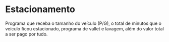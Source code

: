 # Estacionamento
Programa que receba o tamanho do veículo (P/G), o total de minutos que o veículo ficou estacionado, programa de vallet e lavagem, além do valor total a ser pago por tudo.
